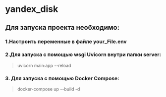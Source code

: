 # yandex_disk
## Для запуска проекта необходимо:

### 1.Настроить переменные в файле your_File.env
### 2.Для запуска с помощью wsgi Uvicorn внутри папки server:
> uvicorn main:app --reload
### 3. Для запуска с помощью Docker Compose:
> docker-compose  up --build -d

